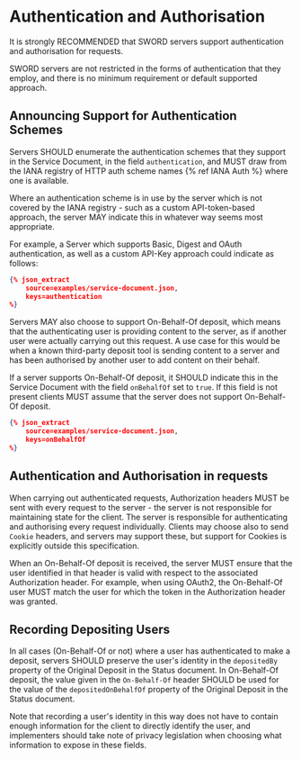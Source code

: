 #  Authentication and Authorisation

It is strongly RECOMMENDED that SWORD servers support authentication and authorisation for requests.

SWORD servers are not restricted in the forms of authentication that they employ, and there is no minimum requirement or default supported 
approach.


##  Announcing Support for Authentication Schemes

Servers SHOULD enumerate the authentication schemes that they support in the Service Document, in the field `authentication`, and MUST draw 
from the IANA registry of HTTP auth scheme names {% ref IANA Auth %} where one is available.

Where an authentication scheme is in use by the server which is not covered by the IANA registry - such as a custom API-token-based 
approach, the server MAY indicate this in whatever way seems most appropriate.

For example, a Server which supports Basic, Digest and OAuth authentication, as well as a custom API-Key approach could indicate as follows:

```json
{% json_extract
    source=examples/service-document.json,
    keys=authentication
%}
```

Servers MAY also choose to support On-Behalf-Of deposit, which means that the authenticating user is providing content to the server, as 
if another user were actually carrying out this request.  A use case for this would be when a known third-party deposit tool is sending 
content to a server and has been authorised by another user to add content on their behalf.

If a server supports On-Behalf-Of deposit, it SHOULD indicate this in the Service Document with the field `onBehalfOf` set to `true`. 
If this field is not present clients MUST assume that the server does not support On-Behalf-Of deposit.

```json
{% json_extract
    source=examples/service-document.json,
    keys=onBehalfOf
%}
```


##  Authentication and Authorisation in requests

When carrying out authenticated requests, Authorization headers MUST be sent with every request to the server - the server is not 
responsible for maintaining state for the client.  The server is responsible for authenticating and authorising every request individually. 
Clients may choose also to send `Cookie` headers, and servers may support these, but support for Cookies is explicitly outside this 
specification.

When an On-Behalf-Of deposit is received, the server MUST ensure that the user identified in that header is valid with respect to the 
associated Authorization header.  For example, when using OAuth2, the On-Behalf-Of user MUST match the user for which the token in the 
Authorization header was granted.


##  Recording Depositing Users

In all cases (On-Behalf-Of or not) where a user has authenticated to make a deposit, servers SHOULD preserve the user's identity in the 
`depositedBy` property of the Original Deposit in the Status document. In On-Behalf-Of deposit, the value given in the `On-Behalf-Of` 
header SHOULD be used for the value of the `depositedOnBehalfOf` property of the Original Deposit in the Status document.

Note that recording a user's identity in this way does not have to contain enough information for the client to directly identify the
user, and implementers should take note of privacy legislation when choosing what information to expose in these fields.
